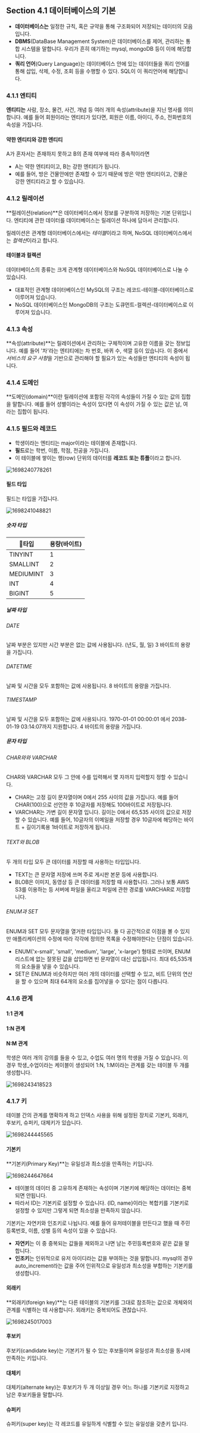 ## Section 4.1 데이터베이스의 기본

- **데이터베이스는** 일정한 규칙, 혹은 규약을 통해 구조화되어 저장되는 데이터의 모음입니다.
- **DBMS**(DataBase Management System)은 데이터베이스를 제어, 관리하는 통합 시스템을 말합니다. 우리가 흔히 얘기하는 mysql, mongoDB 등이 이에 해당합니다.
- **쿼리 언어**(Query Language)는 데이터베이스 안에 있는 데이터들을 쿼리 언어를 통해 삽입, 삭제, 수정, 조회 등을 수행할 수 있다. SQL이 이 쿼리언어에 해당합니다.

### 4.1.1 엔티티

**엔티티는** 사람, 장소, 물건, 사건, 개념 등 여러 개의 속성(attribute)을 지닌 명사를 의미합니다. 예를 들어 회원이라는 엔티티가 있다면, 회원은 이름, 아이디, 주소, 전화번호의 속성을 가집니다.

#### 약한 엔티티와 강한 엔티티

A가 혼자서는 존재하지 못하고 B의 존재 여부에 따라 종속적이라면

- A는 약한 엔티티이고, B는 강한 엔티티가 됩니다.
- 예를 들어, 방은 건물안에만 존재할 수 있기 때문에 방은 약한 엔티티이고, 건물은 강한 엔티티라고 할 수 있습니다.

### 4.1.2 릴레이션

**릴레이션(relation)**은 데이터베이스에서 정보를 구분하여 저장하는 기본 단위입니다. 엔티티에 관한 데이터를 데이터베이스는 릴레이션 하나에 담아서 관리합니다.

릴레이션은 관계형 데이터베이스에서는 *테이블*이라고 하며, NoSQL 데이터베이스에서는 *컬렉션*이라고 합니다.

#### 테이블과 컬렉션

데이터베이스의 종류는 크게 관계형 데이터베이스와 NoSQL 데이터베이스로 나눌 수 있습니다.

- 대표적인 관계형 데이터베이스인 MySQL의 구조는 레코드-테이블-데이터베이스로 이루어져 있습니다.
- NoSQL 데이터베이스인 MongoDB의 구조는 도큐먼트-컬렉션-데이터베이스로 이루어져 있습니다.

### 4.1.3 속성

**속성(attribute)**는 릴레이션에서 관리하는 구체적이며 고유한 이름을 갖는 정보입니다. 예를 들어 '차'라는 엔티티에는 차 번호, 바퀴 수, 색깔 등이 있습니다. 이 중에서 *서비스의 요구 사항*을 기반으로 관리해야 할 필요가 있는 속성들만 엔티티의 속성이 됩니다.

### 4.1.4 도메인

**도메인(domain)**이란 릴레이션에 포함된 각각의 속성들이 가질 수 있는 값의 집합을 말합니다. 예를 들어 성별이라는 속성이 있다면 이 속성이 가질 수 있는 값은 남, 여 라는 집합이 됩니다.

### 4.1.5 필드와 레코드

- 학생이라는 엔티티는 major이라는 테이블에 존재합니다.
- **필드**로는 학번, 이름, 학점, 전공을 가집니다.
- 이 테이블에 쌓이는 행(row) 단위의 데이터를 **레코드 또는 튜플**이라고 합니다.

![1698240778261](image/section4.1/1698240778261.png)

#### 필드 타입

필드는 타입을 가집니다.

![1698241048821](image/section4.1/1698241048821.png)

##### 숫자 타입

| 타입     | 용량(바이트) |
| --------- | ------------ |
| TINYINT   | 1            |
| SMALLINT  | 2            |
| MEDIUMINT | 3            |
| INT       | 4            |
| BIGINT    | 5            |

##### 날짜 타입

###### DATE

날짜 부분은 있지만 시간 부분은 없는 값에 사용됩니다. (년도, 월, 일) 3 바이트의 용량을 가집니다.

###### DATETIME

날짜 및 시간을 모두 포함하는 값에 사용됩니다. 8 바이트의 용량을 가집니다.

###### TIMESTAMP

날짜 및 시간을 모두 포함하는 값에 사용되니다. 1970-01-01 00:00:01 에서 2038-01-19 03:14:07까지 지원합니다. 4 바이트의 용량을 가집니다.

##### 문자 타입

###### CHAR와와 VARCHAR

CHAR와 VARCHAR 모두 그 안에 수를 입력해서 몇 자까지 입력할지 정할 수 있습니다.

- CHAR는 고정 길이 문자열이며 0에서 255 사이의 값을 가집니다. 예를 들어 CHAR(100)으로 선언한 후 10글자를 저장해도 100바이트로 저장됩니다.
- VARCHAR는 가변 길이 문자열 입니다. 길이는 0에서 65,535 사이의 값으로 저장할 수 있습니다. 예를 들어, 10글자의 이메일을 저장할 경우 10글자에 해당하는 바이트 + 길이기록용 1바이트로 저장하게 됩니다.

###### TEXT와 BLOB

두 개의 타입 모두 큰 데이터를 저장할 때 사용하는 타입입니다.

- TEXT는 큰 문자열 저장에 쓰며 주로 게시판 본문 등에 사용합니다.
- BLOB은 이미지, 동영상 등 큰 데이터를 저장할 때 사용합니다. 그러나 보통 AWS S3를 이용하는 등 서버에 파일을 올리고 파일에 관한 경로를 VARCHAR로 저장합니다.

###### ENUM과 SET

ENUM과 SET 모두 문자열을 열거한 타입입니다. 둘 다 공간적으로 이점을 볼 수 있지만 애플리케이션의 수정에 따라 각각에 정의한 목록을 수정해야한다는 단점이 있습니다.

- ENUM('x-small', 'small', 'medium', 'large', 'x-large') 형태로 쓰이며, ENUM 리스트에 없는 잘못된 값을 삽입하면 빈 문자열이 대신 삽입됩니다. 최대 65,535개의 요소들을 넣을 수 있습니다.
- SET은 ENUM과 비슷하지만 여러 개의 데이터를 선택할 수 있고, 비트 단위의 연산을 할 수 있으며 최대 64개의 요소를 집어넣을 수 있다는 점이 다릅니다.

### 4.1.6 관계

#### 1:1 관계

#### 1:N 관계

#### N:M 관계

학생은 여러 개의 강의를 들을 수 있고, 수업도 여러 명의 학생을 가질 수 있습니다. 이 경우 학생_수업이라는 케이블이 생성되어 1:N, 1:M이라는 관계를 갖는 테이블 두 개를 생성합니다.

![1698243418523](image/section4.1/1698243418523.png)

### 4.1.7 키

테이블 간의 관계를 명확하게 하고 인덱스 사용을 위해 설정된 장치로 기본키, 외래키, 후보키, 슈퍼키, 대체키가 있습니다.

![1698244445565](image/section4.1/1698244445565.png)

#### 기본키

**기본키(Primary Key)**는 유일성과 최소성을 만족하는 키입니다.

![1698244647664](image/section4.1/1698244647664.png)

- 테이블의 데이터 중 고유하게 존재하는 속성이며 기본키에 해당하는 데이터는 중복되면 안됩니다.
- 따라서 ID는 기본키로 설정할 수 있습니다. {ID, name}이라는 복합키를 기본키로 설정할 수 있지만 그렇게 되면 최소성을 만족하지 않습니다.

기본키는 자연키와 인조키로 나뉩니다. 예를 들어 유저테이블을 만든다고 했을 때 주민등록번호, 이름, 성별 등의 속성이 있을 수 있습니다.

- **자연키**는 이 중 중복되는 값들을 제외하고 나면 남는 주민등록번호와 같은 값을 말합니다.
- **인조키**는 인위적으로 유저 아이디라는 값을 부여하는 것을 말합니다. mysql의 경우 auto_increment라는 값을 주어 인위적으로 유일성과 최소성을 부합하는 기본키를 생성합니다.

#### 외래키

**외래키(foreign key)**는 다른 테이블의 기본키를 그대로 참조하는 값으로 개체와의 관계를 식별하는 데 사용합니다. 외래키는 중복되어도 괜찮습니다.

![1698245017003](image/section4.1/1698245017003.png)

#### 후보키

후보키(candidate key)는 기본키가 될 수 있는 후보들이며 유일성과 최소성을 동시에 만족하는 키입니다.

#### 대체키

대체키(alternate key)는 후보키가 두 개 이상일 경우 어느 하나를 기본키로 지정하고 남은 후보키들을 말합니다.

#### 슈퍼키

슈퍼키(super key)는 각 레코드를 유일하게 식별할 수 있는 유일성을 갖춘키 입니다.
